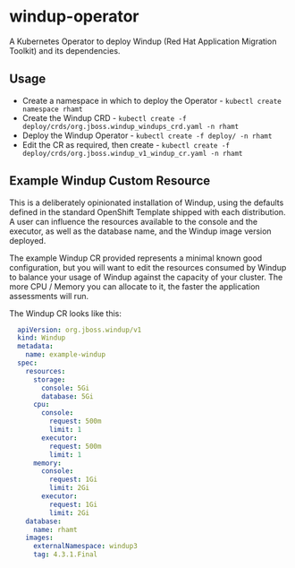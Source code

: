 # windup-operator

A Kubernetes Operator to deploy Windup (Red Hat Application Migration Toolkit) and its dependencies.

## Usage

* Create a namespace in which to deploy the Operator - `kubectl create namespace rhamt`
* Create the Windup CRD - `kubectl create -f deploy/crds/org.jboss.windup_windups_crd.yaml -n rhamt`
* Deploy the Windup Operator - `kubectl create -f deploy/ -n rhamt`
* Edit the CR as required, then create - `kubectl create -f deploy/crds/org.jboss.windup_v1_windup_cr.yaml -n rhamt`

## Example Windup Custom Resource

This is a deliberately opinionated installation of Windup, using the defaults defined in the standard OpenShift Template shipped with each distribution. A user can influence the resources available to the console and the executor, as well as the database name, and the Windup image version deployed.

The example Windup CR provided represents a minimal known good configuration, but you will want to edit the resources consumed by  Windup to balance your usage of Windup against the capacity of your cluster. The more CPU / Memory you can allocate to it, the faster the application assessments will run.

The Windup CR looks like this:

```yaml
  apiVersion: org.jboss.windup/v1
  kind: Windup
  metadata:
    name: example-windup
  spec:
    resources:
      storage:
        console: 5Gi
        database: 5Gi
      cpu:
        console:
          request: 500m
          limit: 1
        executor:
          request: 500m
          limit: 1
      memory:
        console:
          request: 1Gi
          limit: 2Gi
        executor:
          request: 1Gi
          limit: 2Gi
    database:
      name: rhamt
    images:
      externalNamespace: windup3
      tag: 4.3.1.Final
```